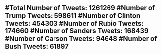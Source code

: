 #Total Number of Tweets: 1261269 
#Number of Trump Tweets: 598611
#Number of Clinton Tweets: 454303
#Number of Rubio Tweets: 174660
#Number of Sanders Tweets: 168439
#Number of Carson Tweets: 94648
#Number of Bush Tweets: 61897
---
